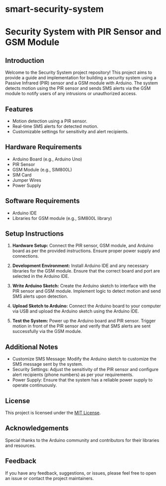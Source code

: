# smart-security-system
# Security System with PIR Sensor and GSM Module

## Introduction

Welcome to the Security System project repository! This project aims to provide a guide and implementation for building a security system using a Passive Infrared (PIR) sensor and a GSM module with Arduino. The system detects motion using the PIR sensor and sends SMS alerts via the GSM module to notify users of any intrusions or unauthorized access.

## Features

- Motion detection using a PIR sensor.
- Real-time SMS alerts for detected motion.
- Customizable settings for sensitivity and alert recipients.

## Hardware Requirements

- Arduino Board (e.g., Arduino Uno)
- PIR Sensor
- GSM Module (e.g., SIM800L)
- SIM Card
- Jumper Wires
- Power Supply

## Software Requirements

- Arduino IDE
- Libraries for GSM module (e.g., SIM800L library)

## Setup Instructions

1. **Hardware Setup:** Connect the PIR sensor, GSM module, and Arduino board as per the provided instructions. Ensure proper power supply and connections.

2. **Development Environment:** Install Arduino IDE and any necessary libraries for the GSM module. Ensure that the correct board and port are selected in the Arduino IDE.

3. **Write Arduino Sketch:** Create the Arduino sketch to interface with the PIR sensor and GSM module. Implement logic to detect motion and send SMS alerts upon detection.

4. **Upload Sketch to Arduino:** Connect the Arduino board to your computer via USB and upload the Arduino sketch using the Arduino IDE.

5. **Test the System:** Power up the Arduino board and PIR sensor. Trigger motion in front of the PIR sensor and verify that SMS alerts are sent successfully via the GSM module.

## Additional Notes

- Customize SMS Message: Modify the Arduino sketch to customize the SMS message sent by the system.
- Security Settings: Adjust the sensitivity of the PIR sensor and configure alert recipients (phone numbers) as per your requirements.
- Power Supply: Ensure that the system has a reliable power supply to operate continuously.

## License

This project is licensed under the [MIT License](LICENSE).

## Acknowledgements

Special thanks to the Arduino community and contributors for their libraries and resources.

## Feedback

If you have any feedback, suggestions, or issues, please feel free to open an issue or contact the project maintainers.



